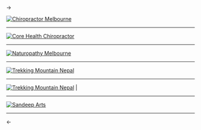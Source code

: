 ->

[![Chiropractor Melbourne](https://chiropractormelbourne.com.au/wp-content/uploads/2018/04/chiro-logo.png)](https://chiropractormelbourne.com.au)


___

[![Core Health Chiropractor](https://corehealthchiropractic.com.au/wp-content/uploads/2013/05/noosa-chiropractic-logo1.png)](https://corehealthchiropractic.com.au/)


___

[![Naturopathy Melbourne](https://naturopathy-melbourne.com.au/wp-content/uploads/2018/07/Naturopathy-Melbourne-logo.png)](https://naturopathy-melbourne.com.au/)



___

[![Trekking Mountain Nepal](https://www.weddingdancelessons.com.au/wp-content/themes/Wedding-Dance/images/logo_8.png)](https://www.weddingdancelessons.com.au/)

___

[![Trekking Mountain Nepal](https://trekkingmountainnepal.com/wp-content/uploads/2017/06/cropped-1-1-100x87.png)](https://trekkingmountainnepal.com/) |


___

[![Sandeep Arts](http://sandeeparts.com/wp-content/uploads/2019/05/2.jpg)](http://sandeeparts.com/)



___

<-
